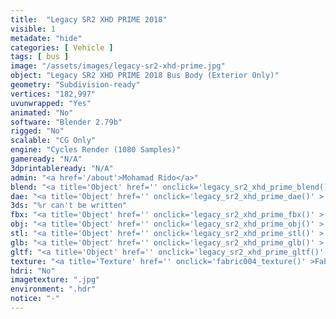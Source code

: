 ```yaml
---
title:  "Legacy SR2 XHD PRIME 2018"
visible: 1
metadate: "hide"
categories: [ Vehicle ]
tags: [ bus ]
image: "/assets/images/legacy-sr2-xhd-prime.jpg"
object: "Legacy SR2 XHD PRIME 2018 Bus Body (Exterior Only)"
geometry: "Subdivision-ready"
vertices: "182,997"
uvunwrapped: "Yes"
animated: "No"
software: "Blender 2.79b"
rigged: "No"
scalable: "CG Only"
engine: "Cycles Render (1080 Samples)"
gameready: "N/A"
3dprintableready: "N/A"
admin: "<a href='/about'>Mohamad Rido</a>"
blend: "<a title='Object' href='' onclick='legacy_sr2_xhd_prime_blend()' >.zip 10.3 MB</a>"
dae: "<a title='Object' href='' onclick='legacy_sr2_xhd_prime_dae()' >.zip 5.3 MB</a>"
3ds: "%r can't be written"
fbx: "<a title='Object' href='' onclick='legacy_sr2_xhd_prime_fbx()' >.zip 7.6 MB</a>"
obj: "<a title='Object' href='' onclick='legacy_sr2_xhd_prime_obj()' >.zip 4.6 MB</a>"
stl: "<a title='Object' href='' onclick='legacy_sr2_xhd_prime_stl()' >.zip 7.5 MB</a>"
glb: "<a title='Object' href='' onclick='legacy_sr2_xhd_prime_glb()' >.zip 11.3 MB</a>"
gltf: "<a title='Object' href='' onclick='legacy_sr2_xhd_prime_gltf()' >.zip 12.1 MB</a>"
texture: "<a title='Texture' href='' onclick='fabric004_texture()' >Fabric004</a>"
hdri: "No"
imagetexture: ".jpg"
environment: ".hdr"
notice: "-"
---
```

